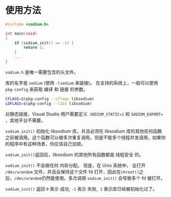 # 使用方法

```c
#include <sodium.h>

int main(void)
{
    if (sodium_init() == -1) {
        return 1;
    }
    ...
}
```

`sodium.h` 是唯一需要包含的头文件。

库的名字是 `sodium` (使用 `-lsodium` 来链接)。 在支持的系统上，一般可以使用 `pkg-config` 来获取 编译 和 链接 的参数。 

```bash
CFLAGS=$(pkg-config --cflags libsodium)
LDFLAGS=$(pkg-config --libs libsodium)
```

对静态链接，Visual Studio 用户需要定义  `SODIUM_STATIC=1` 和 `SODIUM_EXPORT=` ，其他平台不需要。

`sodium_init()` 初始化 libsodium 库，并且必须在 libsodium 库的其他任何函数之前被调用。这个函数可以被多次重复调用，但是不能多个线程并发调用，如果你的程序中有这种场景，你应该自己加锁。

`sodium_init()`返回后，libsodium 的其他所有函数都是 线程安全 的。

`sodium_init()` 不会做任何 内存分配。 但是，在 Unix 系统中， 会打开 `/dev/urandom` 文件，并且会保持这个文件 fd 打开，因此在`chroot()`之后，`/dev/urandom`仍然能使用。多次调用 `sodium_init()` 会导致多个 fd 被打开。


`sodium_init()` 返回 `0` 表示 成功, `-1` 表示 失败,  `1` 表示库已经被初始化过了。
